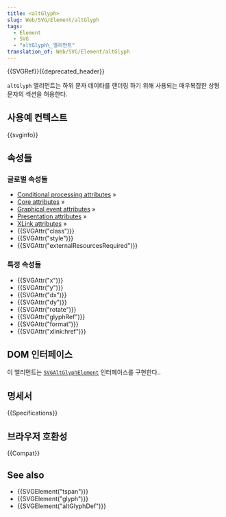 ```yaml
---
title: <altGlyph>
slug: Web/SVG/Element/altGlyph
tags:
  - Element
  - SVG
  - "altGlyph\_엘리먼트"
translation_of: Web/SVG/Element/altGlyph
---
```

{{SVGRef}}{{deprecated_header}}

`altGlyph` 엘리먼트는 하위 문자 데이타를 랜더링 하기 위해 사용되는 매우복잡한 상형문자의 섹션을 허용한다.

## 사용예 컨텍스트

{{svginfo}}

## 속성들

### 글로벌 속성들

- [Conditional processing attributes](/en-US/SVG/Attribute#ConditionalProccessing) »
- [Core attributes](/en-US/SVG/Attribute#Core) »
- [Graphical event attributes](/en-US/SVG/Attribute#GraphicalEvent) »
- [Presentation attributes](/en-US/SVG/Attribute#Presentation) »
- [XLink attributes](/en-US/SVG/Attribute#XLink) »
- {{SVGAttr("class")}}
- {{SVGAttr("style")}}
- {{SVGAttr("externalResourcesRequired")}}

### 특정 속성들

- {{SVGAttr("x")}}
- {{SVGAttr("y")}}
- {{SVGAttr("dx")}}
- {{SVGAttr("dy")}}
- {{SVGAttr("rotate")}}
- {{SVGAttr("glyphRef")}}
- {{SVGAttr("format")}}
- {{SVGAttr("xlink:href")}}

## DOM 인터페이스

이 엘리먼트는 [`SVGAltGlyphElement`](/en-US/docs/Web/API/SVGAltGlyphElement) 인터페이스를 구현한다..

## 명세서

{{Specifications}}

## 브라우저 호환성

{{Compat}}

## See also

- {{SVGElement("tspan")}}
- {{SVGElement("glyph")}}
- {{SVGElement("altGlyphDef")}}

